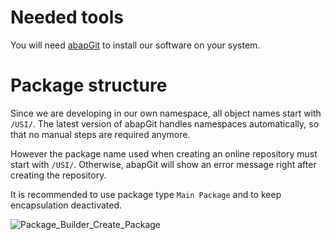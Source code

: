 <!-- Links used on this page (Declaration) -->
[ABAP_GIT]:       https://docs.abapgit.org/

# Needed tools
You will need [abapGit][ABAP_GIT] to install our software on your system.

# Package structure
Since we are developing in our own namespace, all object names start with ```/USI/```. 
The latest version of abapGit handles namespaces automatically, so that no manual steps are required anymore.

However the package name used when creating an online repository must start with ```/USI/```.
Otherwise, abapGit will show an error message right after creating the repository.

It is recommended to use package type ```Main Package``` and to keep encapsulation deactivated.

![Package_Builder_Create_Package](https://github.com/user-attachments/assets/84eb778a-be8f-45ef-82fb-bd89950ba58e)
